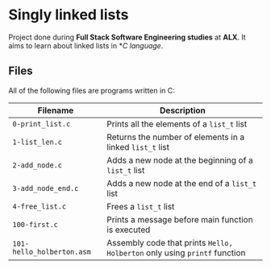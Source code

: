# Singly linked lists
Project done during **Full Stack Software Engineering studies** at **ALX**. It aims to learn about linked lists in **C language*.

## Files
All of the following files are programs written in C:

| Filename | Description |
| -------- | ----------- |
| `0-print_list.c` | Prints all the elements of a `list_t` list |
| `1-list_len.c` | Returns the number of elements in a linked `list_t` list |
| `2-add_node.c` | Adds a new node at the beginning of a `list_t` list |
| `3-add_node_end.c` | Adds a new node at the end of a `list_t` list |
| `4-free_list.c` | Frees a `list_t` list |
| `100-first.c` | Prints a message before main function is executed |
| `101-hello_holberton.asm` | Assembly code that prints `Hello, Holberton` only using `printf` function |
